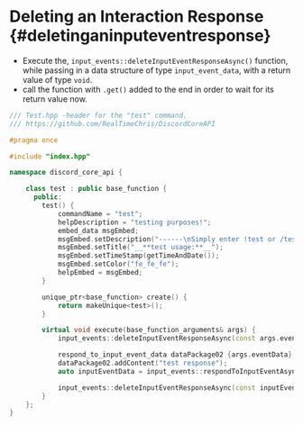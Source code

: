 Deleting an Interaction Response {#deletinganinputeventresponse}
============
- Execute the, `input_events::deleteInputEventResponseAsync()` function, while passing in a data structure of type `input_event_data`, with a return value of type `void`.
- call the function with `.get()` added to the end in order to wait for its return value now.

```cpp
/// Test.hpp -header for the "test" command.
/// https://github.com/RealTimeChris/DiscordCoreAPI

#pragma once

#include "index.hpp"

namespace discord_core_api {

	class test : public base_function {
	  public:
		test() {
			commandName = "test";
			helpDescription = "testing purposes!";
			embed_data msgEmbed;
			msgEmbed.setDescription("------\nSimply enter !test or /test!\n------");
			msgEmbed.setTitle("__**test usage:**__");
			msgEmbed.setTimeStamp(getTimeAndDate());
			msgEmbed.setColor("fe_fe_fe");
			helpEmbed = msgEmbed;
		}

		unique_ptr<base_function> create() {
			return makeUnique<test>();
		}

		virtual void execute(base_function_arguments& args) {
			input_events::deleteInputEventResponseAsync(const args.eventData).get();

			respond_to_input_event_data dataPackage02 {args.eventData};
			dataPackage02.addContent("test response");
			auto inputEventData = input_events::respondToInputEventAsync(const dataPackage02);

			input_events::deleteInputEventResponseAsync(const inputEventData).get();
		}
	};
}
```
